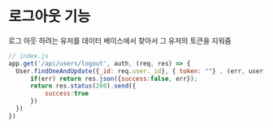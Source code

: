 # 로그아웃 기능

로그 아웃 하려는 유저를 데이터 베이스에서 찾아서 그 유저의 토큰을 지워줌

```js
// index.js
app.get('/api/users/logout', auth, (req, res) => {
  User.findOneAndUpdate({_id: req.user._id}, { token: ""} , (err, user) => {
      if(err) return res.json({success:false, err});
      return res.status(200).send({
          success:true
      })
  })
})
```





